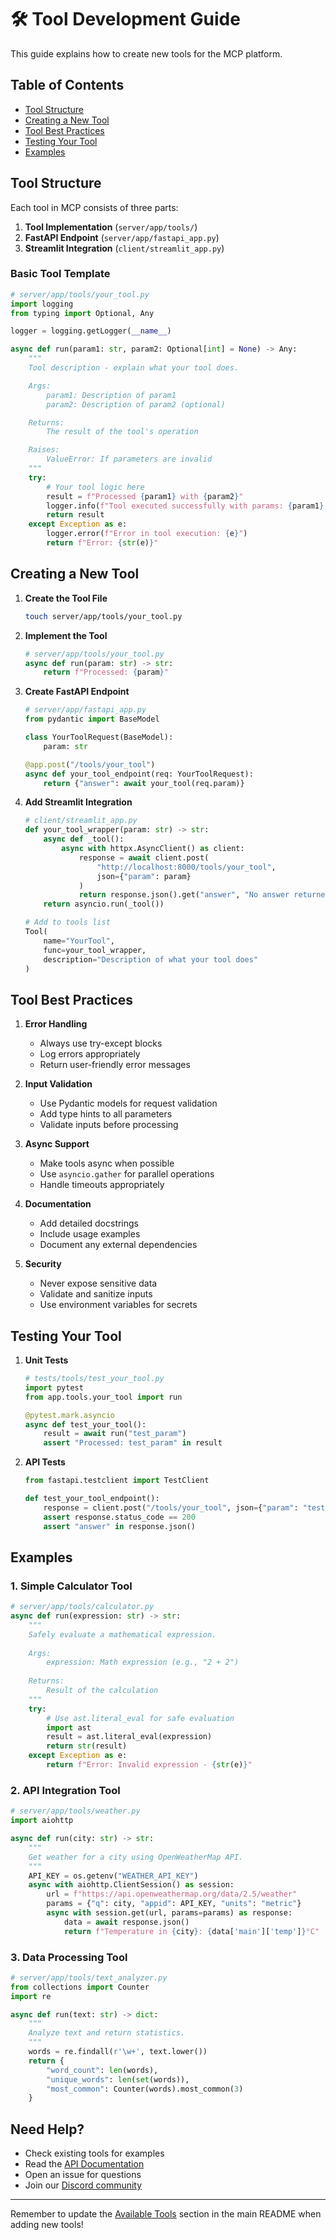 # 🛠️ Tool Development Guide

This guide explains how to create new tools for the MCP platform.

## Table of Contents
- [Tool Structure](#tool-structure)
- [Creating a New Tool](#creating-a-new-tool)
- [Tool Best Practices](#tool-best-practices)
- [Testing Your Tool](#testing-your-tool)
- [Examples](#examples)

## Tool Structure

Each tool in MCP consists of three parts:
1. **Tool Implementation** (`server/app/tools/`)
2. **FastAPI Endpoint** (`server/app/fastapi_app.py`)
3. **Streamlit Integration** (`client/streamlit_app.py`)

### Basic Tool Template

```python
# server/app/tools/your_tool.py
import logging
from typing import Optional, Any

logger = logging.getLogger(__name__)

async def run(param1: str, param2: Optional[int] = None) -> Any:
    """
    Tool description - explain what your tool does.

    Args:
        param1: Description of param1
        param2: Description of param2 (optional)

    Returns:
        The result of the tool's operation

    Raises:
        ValueError: If parameters are invalid
    """
    try:
        # Your tool logic here
        result = f"Processed {param1} with {param2}"
        logger.info(f"Tool executed successfully with params: {param1}, {param2}")
        return result
    except Exception as e:
        logger.error(f"Error in tool execution: {e}")
        return f"Error: {str(e)}"
```

## Creating a New Tool

1. **Create the Tool File**
   ```bash
   touch server/app/tools/your_tool.py
   ```

2. **Implement the Tool**
   ```python
   # server/app/tools/your_tool.py
   async def run(param: str) -> str:
       return f"Processed: {param}"
   ```

3. **Create FastAPI Endpoint**
   ```python
   # server/app/fastapi_app.py
   from pydantic import BaseModel
   
   class YourToolRequest(BaseModel):
       param: str
   
   @app.post("/tools/your_tool")
   async def your_tool_endpoint(req: YourToolRequest):
       return {"answer": await your_tool(req.param)}
   ```

4. **Add Streamlit Integration**
   ```python
   # client/streamlit_app.py
   def your_tool_wrapper(param: str) -> str:
       async def _tool():
           async with httpx.AsyncClient() as client:
               response = await client.post(
                   "http://localhost:8000/tools/your_tool",
                   json={"param": param}
               )
               return response.json().get("answer", "No answer returned.")
       return asyncio.run(_tool())

   # Add to tools list
   Tool(
       name="YourTool",
       func=your_tool_wrapper,
       description="Description of what your tool does"
   )
   ```

## Tool Best Practices

1. **Error Handling**
   - Always use try-except blocks
   - Log errors appropriately
   - Return user-friendly error messages

2. **Input Validation**
   - Use Pydantic models for request validation
   - Add type hints to all parameters
   - Validate inputs before processing

3. **Async Support**
   - Make tools async when possible
   - Use `asyncio.gather` for parallel operations
   - Handle timeouts appropriately

4. **Documentation**
   - Add detailed docstrings
   - Include usage examples
   - Document any external dependencies

5. **Security**
   - Never expose sensitive data
   - Validate and sanitize inputs
   - Use environment variables for secrets

## Testing Your Tool

1. **Unit Tests**
   ```python
   # tests/tools/test_your_tool.py
   import pytest
   from app.tools.your_tool import run
   
   @pytest.mark.asyncio
   async def test_your_tool():
       result = await run("test_param")
       assert "Processed: test_param" in result
   ```

2. **API Tests**
   ```python
   from fastapi.testclient import TestClient
   
   def test_your_tool_endpoint():
       response = client.post("/tools/your_tool", json={"param": "test"})
       assert response.status_code == 200
       assert "answer" in response.json()
   ```

## Examples

### 1. Simple Calculator Tool
```python
# server/app/tools/calculator.py
async def run(expression: str) -> str:
    """
    Safely evaluate a mathematical expression.
    
    Args:
        expression: Math expression (e.g., "2 + 2")
        
    Returns:
        Result of the calculation
    """
    try:
        # Use ast.literal_eval for safe evaluation
        import ast
        result = ast.literal_eval(expression)
        return str(result)
    except Exception as e:
        return f"Error: Invalid expression - {str(e)}"
```

### 2. API Integration Tool
```python
# server/app/tools/weather.py
import aiohttp

async def run(city: str) -> str:
    """
    Get weather for a city using OpenWeatherMap API.
    """
    API_KEY = os.getenv("WEATHER_API_KEY")
    async with aiohttp.ClientSession() as session:
        url = f"https://api.openweathermap.org/data/2.5/weather"
        params = {"q": city, "appid": API_KEY, "units": "metric"}
        async with session.get(url, params=params) as response:
            data = await response.json()
            return f"Temperature in {city}: {data['main']['temp']}°C"
```

### 3. Data Processing Tool
```python
# server/app/tools/text_analyzer.py
from collections import Counter
import re

async def run(text: str) -> dict:
    """
    Analyze text and return statistics.
    """
    words = re.findall(r'\w+', text.lower())
    return {
        "word_count": len(words),
        "unique_words": len(set(words)),
        "most_common": Counter(words).most_common(3)
    }
```

## Need Help?

- Check existing tools for examples
- Read the [API Documentation](api.md)
- Open an issue for questions
- Join our [Discord community](https://discord.gg/your-server)

---

Remember to update the [Available Tools](../README.md#available-tools) section in the main README when adding new tools! 
